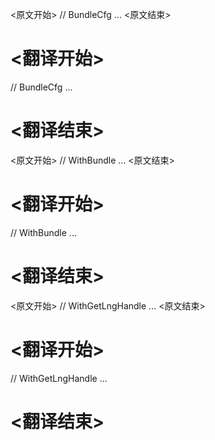 
<原文开始>
// BundleCfg ...
<原文结束>

# <翻译开始>
// BundleCfg ...
# <翻译结束>


<原文开始>
// WithBundle ...
<原文结束>

# <翻译开始>
// WithBundle ...
# <翻译结束>


<原文开始>
// WithGetLngHandle ...
<原文结束>

# <翻译开始>
// WithGetLngHandle ...
# <翻译结束>

